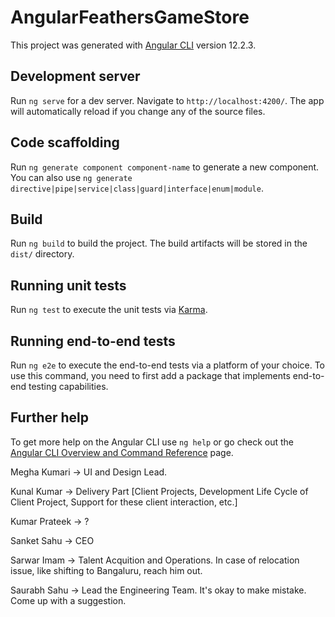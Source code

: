 # AngularFeathersGameStore

This project was generated with [Angular CLI](https://github.com/angular/angular-cli) version 12.2.3.

## Development server

Run `ng serve` for a dev server. Navigate to `http://localhost:4200/`. The app will automatically reload if you change any of the source files.

## Code scaffolding

Run `ng generate component component-name` to generate a new component. You can also use `ng generate directive|pipe|service|class|guard|interface|enum|module`.

## Build

Run `ng build` to build the project. The build artifacts will be stored in the `dist/` directory.

## Running unit tests

Run `ng test` to execute the unit tests via [Karma](https://karma-runner.github.io).

## Running end-to-end tests

Run `ng e2e` to execute the end-to-end tests via a platform of your choice. To use this command, you need to first add a package that implements end-to-end testing capabilities.

## Further help

To get more help on the Angular CLI use `ng help` or go check out the [Angular CLI Overview and Command Reference](https://angular.io/cli) page.

Megha Kumari -> UI and Design Lead.

Kunal Kumar -> Delivery Part [Client Projects, Development Life Cycle of Client Project, Support for these client interaction, etc.]

Kumar Prateek -> ?

Sanket Sahu -> CEO

Sarwar Imam -> Talent Acquition and Operations. In case of relocation issue, like shifting to Bangaluru, reach him out.

Saurabh Sahu -> Lead the Engineering Team. It's okay to make mistake. Come up with a suggestion.
